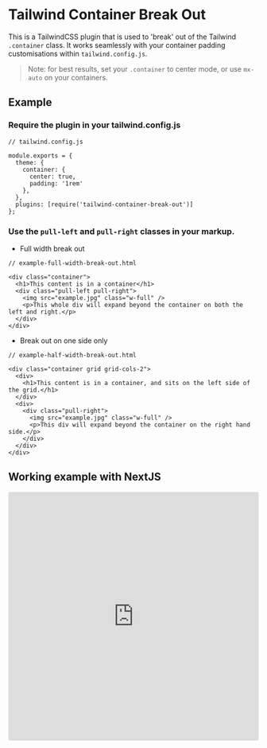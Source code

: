 # Tailwind Container Break Out

This is a TailwindCSS plugin that is used to 'break' out of the Tailwind `.container` class. It works seamlessly with your container padding customisations within `tailwind.config.js`.

> Note: for best results, set your `.container` to center mode, or use `mx-auto` on your containers.

## Example

### Require the plugin in your tailwind.config.js

```
// tailwind.config.js

module.exports = {
  theme: {
    container: {
      center: true,
      padding: '1rem'
    },
  },
  plugins: [require('tailwind-container-break-out')]
};

```

### Use the `pull-left` and `pull-right` classes in your markup.

- Full width break out

```
// example-full-width-break-out.html

<div class="container">
  <h1>This content is in a container</h1>
  <div class="pull-left pull-right">
    <img src="example.jpg" class="w-full" />
    <p>This whole div will expand beyond the container on both the left and right.</p>
  </div>
</div>
```

- Break out on one side only

```
// example-half-width-break-out.html

<div class="container grid grid-cols-2">
  <div>
    <h1>This content is in a container, and sits on the left side of the grid.</h1>
  </div>
  <div>
    <div class="pull-right">
      <img src="example.jpg" class="w-full" />
      <p>This div will expand beyond the container on the right hand side.</p>
    </div>
  </div>
</div>
```

## Working example with NextJS

<iframe src="https://codesandbox.io/embed/patient-firefly-2ldnj?fontsize=14&hidenavigation=1&theme=dark"
     style="width:100%; height:500px; border:0; border-radius: 4px; overflow:hidden;"
     title="patient-firefly-2ldnj"
     allow="accelerometer; ambient-light-sensor; camera; encrypted-media; geolocation; gyroscope; hid; microphone; midi; payment; usb; vr; xr-spatial-tracking"
     sandbox="allow-forms allow-modals allow-popups allow-presentation allow-same-origin allow-scripts"
   ></iframe>
